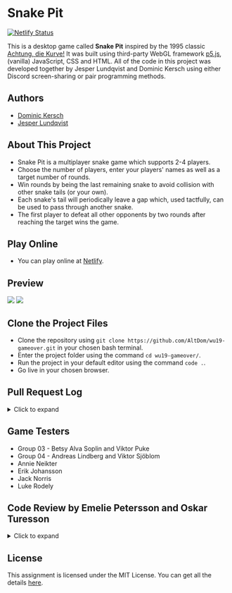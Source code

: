 # Snake Pit 
[![Netlify Status](https://api.netlify.com/api/v1/badges/c23cfb71-0d44-499a-9c12-7cca55ac8b1c/deploy-status)](https://app.netlify.com/sites/snake-pit/deploys) 

This is a desktop game called **Snake Pit** inspired by the 1995 classic [Achtung, die Kurve!](https://en.wikipedia.org/wiki/Achtung,_die_Kurve!) It was built using third-party WebGL framework [p5.js](https://p5js.org/), (vanilla) JavaScript, CSS and HTML. All of the code in this project was developed together by Jesper Lundqvist and Dominic Kersch using either Discord screen-sharing or pair programming methods.

## Authors
* [Dominic Kersch](https://github.com/AltDom)
* [Jesper Lundqvist](https://github.com/jesperlndqvst)

## About This Project
* Snake Pit is a multiplayer snake game which supports 2-4 players. 
* Choose the number of players, enter your players' names as well as a target number of rounds. 
* Win rounds by being the last remaining snake to avoid collision with other snake tails (or your own).
* Each snake's tail will periodically leave a gap which, used tactfully, can be used to pass through another snake.
* The first player to defeat all other opponents by two rounds after reaching the target wins the game. 

## Play Online 
* You can play online at [Netlify](http://snake-pit.netlify.com).

## Preview

<img src="https://i.imgur.com/TRtnKFR.png">
<img src="https://i.imgur.com/ukxHNHh.png">

## Clone the Project Files
* Clone the repository using `git clone https://github.com/AltDom/wu19-gameover.git` in your chosen bash terminal.
* Enter the project folder using the command `cd wu19-gameover/`.
* Run the project in your default editor using the command `code .`.
* Go live in your chosen browser.

## Pull Request Log
<details><summary>Click to expand</summary>
  <a href="https://github.com/AltDom/wu19-gameover/pull/1" >#1 - Create initial curve class</a><br> 
  <a href="https://github.com/AltDom/wu19-gameover/pull/2" >#2 - Add logic for making a trail</a><br>   
  <a href="https://github.com/AltDom/wu19-gameover/pull/3" >#3 - Remove canvas refresh and show()</a><br>   
  <a href="https://github.com/AltDom/wu19-gameover/pull/4" >#4 - Add function to track collisions</a><br>   
  <a href="https://github.com/AltDom/wu19-gameover/pull/5" >#5 - Refactor the code structure</a><br> 
  <a href="https://github.com/AltDom/wu19-gameover/pull/6" >#6 - Code steering and dual curve collision</a><br> 
  <a href="https://github.com/AltDom/wu19-gameover/pull/7" >#7 - Create object for players data and add four player support</a><br> 
  <a href="https://github.com/AltDom/wu19-gameover/pull/8" >#8 - Randomise start direction and loop boundaries</a><br> 
  <a href="https://github.com/AltDom/wu19-gameover/pull/9" >#9 - Add logic for creating holes in the curve</a><br> 
  <a href="https://github.com/AltDom/wu19-gameover/pull/10" >#10 - Game over individual curves and global boundaries</a><br> 
  <a href="https://github.com/AltDom/wu19-gameover/pull/11" >#11 - Number players select, background and css file</a><br> 
  <a href="https://github.com/AltDom/wu19-gameover/pull/12" >#12 - Stop game and p5 draw() loop with global game over</a><br> 
  <a href="https://github.com/AltDom/wu19-gameover/pull/13" >#13 - Add logic for restarting the game</a><br> 
  <a href="https://github.com/AltDom/wu19-gameover/pull/14" >#14 - Determine the winning curve</a><br> 
  <a href="https://github.com/AltDom/wu19-gameover/pull/15" >#15 - Build scoreboard logic</a><br> 
  <a href="https://github.com/AltDom/wu19-gameover/pull/16" >#16 - Create LICENSE file</a><br> 
  <a href="https://github.com/AltDom/wu19-gameover/pull/17" >#17 - Create initial styling</a><br> 
  <a href="https://github.com/AltDom/wu19-gameover/pull/18" >#18 - Progress start screen and game screen design</a><br> 
  <a href="https://github.com/AltDom/wu19-gameover/pull/19" >#19 - Create logic for start game button when players have input values</a><br> 
  <a href="https://github.com/AltDom/wu19-gameover/pull/20" >#20 - Template literals and carry start screen logic through to game screen</a><br> 
  <a href="https://github.com/AltDom/wu19-gameover/pull/21" >#21 - Finish scoreboard logic</a><br> 
  <a href="https://github.com/AltDom/wu19-gameover/pull/22" >#22 - Add player name into players object</a><br> 
  <a href="https://github.com/AltDom/wu19-gameover/pull/23" >#23 - Fix multiplayer capability and coloring / Restructure game functions and event listeners</a><br> 
  <a href="https://github.com/AltDom/wu19-gameover/pull/24" >#24 - Change game speed and canvas size, new game logic and blinking text</a><br> 
  <a href="https://github.com/AltDom/wu19-gameover/pull/25" >#25 - Add victory message, "are you sure" button and include invincibility while invisible</a><br> 
  <a href="https://github.com/AltDom/wu19-gameover/pull/26" >#26 - Keyboard steering, restart function, .editorconfig file and bug fixes</a><br> 
  <a href="https://github.com/AltDom/wu19-gameover/pull/27" >#27 - Scoreboard sorting, rename variables and write README.md</a><br> 
  <a href="https://github.com/AltDom/wu19-gameover/pull/28" >#28 - Form validations and add display of steering keys</a><br> 
  <a href="https://github.com/AltDom/wu19-gameover/pull/29" >#29 - Set favicon, snake image and change controls</a><br> 
  <a href="https://github.com/AltDom/wu19-gameover/pull/30" >#30 - Update README.md</a><br> 
  <a href="https://github.com/AltDom/wu19-gameover/pull/31" >#31 - Update README.md</a><br> 
  <a href="https://github.com/AltDom/wu19-gameover/pull/32" >#32 - Code review by Group 11</a><br> 
  <a href="https://github.com/AltDom/wu19-gameover/pull/33" >#33 - Fix Chrome and Firefox rendering faults</a><br> 
  <a href="https://github.com/AltDom/wu19-gameover/pull/34" >#34 - Pull request log :)</a>
</details>

## Game Testers
* Group 03 - Betsy Alva Soplin and Viktor Puke
* Group 04 - Andreas Lindberg and Viktor Sjöblom
* Annie Neikter
* Erik Johansson
* Jack Norris
* Luke Rodely

## Code Review by Emelie Petersson and Oskar Turesson
<details><summary>Click to expand</summary>
<ul>
<li>Overall - Clear naming of functions, makes the code easy to read</li>

<li>Overall - Consistent alignment and easy to see start and ending point of code blocks</li>

<li>curve.js 43: "this.x + this.increment * Math.sin(this.angle)" is repeated three times, consider storing it in a variable to shorten the code and make it easier to understand</li>

<li>curve.js 50: "this.y + this.increment * Math.cos(this.angle)" is repeated three times, consider storing it in a variable to shorten the code and make it easier to understand</li>

<li>functions.js - Keep all variables in data.js to keep functions.js shorter</li>

<li>functions.js - Consider adding some comments to make it clear where and when function is used. Also good to describe what a function does</li>

<li>functions.js:31-34 / 74-79 - Try keep styling in separate css-files and add it with classes instead of directly in the js-file</li>

<li>functions.js:108 - Try using more descriptive variable names instead of ex. inputEls use playerNamesInput to make it a bit more understandable</li>

<li>functions.js:113-119 - Consider adding a check for how big the e.target.value is, now you can just change the html so you can play infinite amount of rounds instead of your html limit of 999</li>

<li>functions.js:123 - Consider adding a check so the player can’t be named ” ”, easy to do with a trim to the currentValue.value</li>
</ul>
</details>

## License
This assignment is licensed under the MIT License. You can get all the details [here](https://github.com/AltDom/wu19-gameover/LICENSE). 
